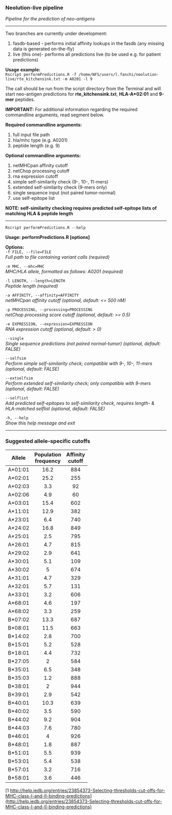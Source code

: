 ### **Neolution-live pipeline**  
*Pipeline for the prediction of neo-antigens*

---

Two branches are currently under development: 

1. fasdb-based - performs initial affinity lookups in the fasdb (any missing data is generated on-the-fly)  
2. live (this one)- performs all predictions live (to be used e.g. for patient predictions)  

**Usage example:**  
`Rscript performPredictions.R -f /home/NFS/users/l.fanchi/neolution-live/rte_kitchensink.txt -m A0201 -l 9`

The call should be run from the script directory from the Terminal and will start neo-antigen predictions for **rte_kitchensink.txt**, __HLA-A*02:01__ and **9-mer** peptides.

**IMPORTANT:** For additional information regarding the required commandline arguments, read segment below.

**Required commandline arguments:**  

1. full input file path
2. hla/mhc type (e.g. A0201)
3. peptide length (e.g. 9) 

**Optional commandline arguments:**  

1. netMHCpan affinity cutoff
2. netChop processing cutoff
3. rna expression cutoff
4. simple self-similarity check (9-, 10-, 11-mers)
5. extended self-similarity check (9-mers only)
6. single sequence input (not paired tumor-normal)
7. use self-epitope list

**NOTE: self-similarity checking requires predicted self-epitope lists of matching HLA & peptide length**

---

`Rscript performPredictions.R --help`  

**Usage: performPredictions.R [options]**

**Options:**  
`-f FILE, --file=FILE`  
*Full path to file containing variant calls (required)*

`-m MHC, --mhc=MHC`  
*MHC/HLA allele, formatted as follows: A0201 (required)*

`-l LENGTH, --length=LENGTH`  
*Peptide length (required)*

`-a AFFINITY, --affinity=AFFINITY`  
*netMHCpan affinity cutoff (optional, default: <= 500 nM)*

`-p PROCESSING, --processing=PROCESSING`  
*netChop processing score cutoff (optional, default: >= 0.5)*

`-e EXPRESSION, --expression=EXPRESSION`  
*RNA expression cutoff (optional, default: > 0)*

`--single`  
*Single sequence predictions (not paired normal-tumor) (optional, default: FALSE)*

`--selfsim`  
*Perform simple self-similarity check; compatible with 9-, 10-, 11-mers (optional, default: FALSE)*

`--extselfsim`  
*Perform extended self-similarity check; only compatible with 9-mers (optional, default: FALSE)*

`--selflist`  
*Add predicted self-epitopes to self-similarity check, requires length- & HLA-matched selflist (optional, default: FALSE)*

`-h, --help`  
*Show this help message and exit*

---

### Suggested allele-specific cutoffs

|Allele|Population <br>frequency|Affinity <br>cutoff|
|:------:|:----:|:---:|
|A\*01:01|16.2|884|
|A\*02:01|25.2|255|
|A\*02:03|3.3|92|
|A\*02:06|4.9|60|
|A\*03:01|15.4|602|
|A\*11:01|12.9|382|
|A\*23:01|6.4|740|
|A\*24:02|16.8|849|
|A\*25:01|2.5|795|
|A\*26:01|4.7|815|
|A\*29:02|2.9|641|
|A\*30:01|5.1|109|
|A\*30:02|5|674|
|A\*31:01|4.7|329|
|A\*32:01|5.7|131|
|A\*33:01|3.2|606|
|A\*68:01|4.6|197|
|A\*68:02|3.3|259|
|B\*07:02|13.3|687|
|B\*08:01|11.5|663|
|B\*14:02|2.8|700|
|B\*15:01|5.2|528|
|B\*18:01|4.4|732|
|B\*27:05|2|584|
|B\*35:01|6.5|348|
|B\*35:03|1.2|888|
|B\*38:01|2|944|
|B\*39:01|2.9|542|
|B\*40:01|10.3|639|
|B\*40:02|3.5|590|
|B\*44:02|9.2|904|
|B\*44:03|7.6|780|
|B\*46:01|4|926|
|B\*48:01|1.8|887|
|B\*51:01|5.5|939|
|B\*53:01|5.4|538|
|B\*57:01|3.2|716|
|B\*58:01|3.6|446|

[1 http://help.iedb.org/entries/23854373-Selecting-thresholds-cut-offs-for-MHC-class-I-and-II-binding-predictions](http://help.iedb.org/entries/23854373-Selecting-thresholds-cut-offs-for-MHC-class-I-and-II-binding-predictions)